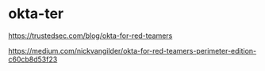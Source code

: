 # okta-ter

https://trustedsec.com/blog/okta-for-red-teamers


https://medium.com/nickvangilder/okta-for-red-teamers-perimeter-edition-c60cb8d53f23
